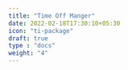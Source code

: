 ```yaml
---
title: "Time Off Manger"
date: 2022-02-18T17:30:10+05:30
icon: "ti-package"
draft: true
type : "docs"
weight: "4"
---
```


